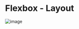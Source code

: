 # Flexbox - Layout 

![image](https://github.com/Jok-truong/TruongLeHuy/assets/157100620/67f31573-4997-484a-a6b1-018ecba0eb23)
